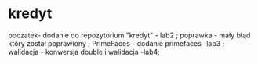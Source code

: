 # kredyt
poczatek- dodanie do repozytorium "kredyt" - lab2 ;
poprawka - mały błąd który został poprawiony ;
PrimeFaces - dodanie primefaces -lab3 ;
walidacja - konwersja double i walidacja -lab4;
